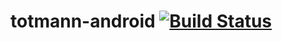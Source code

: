 # totmann-android [![Build Status](https://img.shields.io/travis/0xbb/otp-authenticator/master.svg?style=flat-square)](https://travis-ci.org/0xbb/otp-authenticator)
